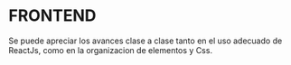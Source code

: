 # FRONTEND
Se puede apreciar los avances clase a clase tanto en el uso adecuado de ReactJs, como en la organizacion de elementos y Css. 
